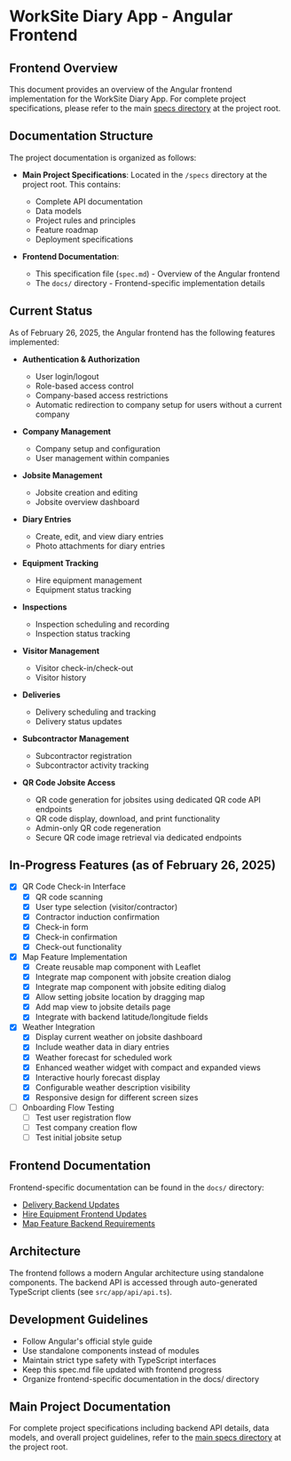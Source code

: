 # WorkSite Diary App - Angular Frontend

## Frontend Overview
This document provides an overview of the Angular frontend implementation for the WorkSite Diary App. For complete project specifications, please refer to the main [specs directory](../specs) at the project root.

## Documentation Structure

The project documentation is organized as follows:

- **Main Project Specifications**: Located in the `/specs` directory at the project root. This contains:
  - Complete API documentation
  - Data models
  - Project rules and principles
  - Feature roadmap
  - Deployment specifications

- **Frontend Documentation**: 
  - This specification file (`spec.md`) - Overview of the Angular frontend
  - The `docs/` directory - Frontend-specific implementation details

## Current Status
As of February 26, 2025, the Angular frontend has the following features implemented:

- **Authentication & Authorization**
  - User login/logout
  - Role-based access control
  - Company-based access restrictions
  - Automatic redirection to company setup for users without a current company

- **Company Management**
  - Company setup and configuration
  - User management within companies

- **Jobsite Management**
  - Jobsite creation and editing
  - Jobsite overview dashboard

- **Diary Entries**
  - Create, edit, and view diary entries
  - Photo attachments for diary entries

- **Equipment Tracking**
  - Hire equipment management
  - Equipment status tracking

- **Inspections**
  - Inspection scheduling and recording
  - Inspection status tracking

- **Visitor Management**
  - Visitor check-in/check-out
  - Visitor history

- **Deliveries**
  - Delivery scheduling and tracking
  - Delivery status updates

- **Subcontractor Management**
  - Subcontractor registration
  - Subcontractor activity tracking

- **QR Code Jobsite Access**
  - QR code generation for jobsites using dedicated QR code API endpoints
  - QR code display, download, and print functionality
  - Admin-only QR code regeneration
  - Secure QR code image retrieval via dedicated endpoints

## In-Progress Features (as of February 26, 2025)

- [x] QR Code Check-in Interface
  - [x] QR code scanning
  - [x] User type selection (visitor/contractor)
  - [x] Contractor induction confirmation
  - [x] Check-in form
  - [x] Check-in confirmation
  - [x] Check-out functionality

- [x] Map Feature Implementation
  - [x] Create reusable map component with Leaflet
  - [x] Integrate map component with jobsite creation dialog
  - [x] Integrate map component with jobsite editing dialog
  - [x] Allow setting jobsite location by dragging map
  - [x] Add map view to jobsite details page
  - [x] Integrate with backend latitude/longitude fields

- [x] Weather Integration
  - [x] Display current weather on jobsite dashboard
  - [x] Include weather data in diary entries
  - [x] Weather forecast for scheduled work
  - [x] Enhanced weather widget with compact and expanded views
  - [x] Interactive hourly forecast display
  - [x] Configurable weather description visibility
  - [x] Responsive design for different screen sizes

- [ ] Onboarding Flow Testing
  - [ ] Test user registration flow
  - [ ] Test company creation flow
  - [ ] Test initial jobsite setup

## Frontend Documentation
Frontend-specific documentation can be found in the `docs/` directory:

- [Delivery Backend Updates](docs/delivery_backend_updates.md)
- [Hire Equipment Frontend Updates](docs/hire_equipment_frontend_updates.md)
- [Map Feature Backend Requirements](docs/map_feature_backend_requirements.md)

## Architecture
The frontend follows a modern Angular architecture using standalone components. The backend API is accessed through auto-generated TypeScript clients (see `src/app/api/api.ts`).

## Development Guidelines
- Follow Angular's official style guide
- Use standalone components instead of modules
- Maintain strict type safety with TypeScript interfaces
- Keep this spec.md file updated with frontend progress
- Organize frontend-specific documentation in the docs/ directory

## Main Project Documentation
For complete project specifications including backend API details, data models, and overall project guidelines, refer to the [main specs directory](../specs) at the project root. 